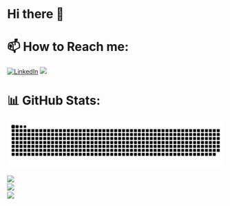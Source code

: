 # Hi there 👋

# 📫 How to Reach me:
[![LinkedIn](https://img.shields.io/badge/LinkedIn-%230077B5.svg?logo=linkedin&logoColor=white)](https://www.linkedin.com/in/filip-muntean-54bb247b/)  <a href="mailto:filip.mihai.muntean@gmail.com?subject=Came%20from%20Github"><img src="https://img.shields.io/badge/gmail-%23D14836.svg?&style=for-the-badge&logo=gmail&logoColor=white" /></a>&nbsp;&nbsp;&nbsp;&nbsp;

# 📊 GitHub Stats: 
<picture>
  <source media="(prefers-color-scheme: dark)" srcset="https://raw.githubusercontent.com/filipmuntean/filipmuntean/output/github-contribution-grid-snake-dark.svg">
  <source media="(prefers-color-scheme: light)" srcset="https://raw.githubusercontent.com/filipmuntean/filipmuntean/output/github-contribution-grid-snake.svg">
  <img alt="github contribution grid snake animation" src="https://raw.githubusercontent.com/filipmuntean/filipmuntean/output/github-contribution-grid-snake.svg">
</picture>

![](https://github-readme-stats.vercel.app/api/top-langs/?username=filipmuntean&theme=cobalt&hide_border=false&include_all_commits=true&count_private=true&layout=compact)<br>
![](https://github-readme-stats.vercel.app/api?username=filipmuntean&count_private=true)<br>
![](https://github-readme-streak-stats.herokuapp.com/?user=filipmuntean&theme=cobalt&hide_border=false)<br/>

<!--
**filipmuntean/filipmuntean** is a ✨ _special_ ✨ repository because its `README.md` (this file) appears on your GitHub profile.
&theme=radical&hide_border=false&include_all_commits=true
Here are some ideas to get you started:

- 🔭 I’m currently working on ...
- 🌱 I’m currently learning ...
- 👯 I’m looking to collaborate on ...
- 🤔 I’m looking for help with ...
- 💬 Ask me about ...
- How to reach me: ...
- 😄 Pronouns: ...
- ⚡ Fun fact: ...
-->

